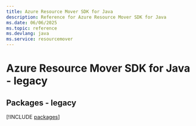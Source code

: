 ```yaml
---
title: Azure Resource Mover SDK for Java
description: Reference for Azure Resource Mover SDK for Java
ms.date: 06/06/2025
ms.topic: reference
ms.devlang: java
ms.service: resourcemover
---
```

# Azure Resource Mover SDK for Java - legacy
## Packages - legacy
[!INCLUDE [packages](resource-mover-index.md)]
